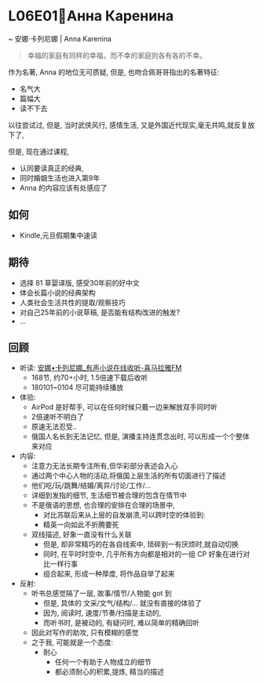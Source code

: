 # L06E01🐙Анна Каренина

~ 安娜·卡列尼娜 | Anna Karenina


> 幸福的家庭有同样的幸福，而不幸的家庭则各有各的不幸。


作为名著, Anna 的地位无可质疑, 
但是, 也吻合佩哥哥指出的名著特征:

- 名气大
- 篇幅大
- 读不下去

以往尝试过, 但是, 当时武侠风行, 感情生活, 又是外国近代现实,毫无共鸣,就反复放下了,

但是, 现在通过课程, 

- 认同要读真正的经典, 
- 同时婚姻生活也进入第9年
- Anna 的内容应该有处感应了

## 如何

- Kindle,元旦假期集中速读

## 期待

- 选择 81 草婴译版, 感受30年前的好中文
- 体会长篇小说的经典架构
- 人类社会生活共性的提取/观察技巧
- 对自己25年前的小说草稿, 是否能有结构改进的触发?
- ...


## 回顾

- 听读: [安娜•卡列尼娜_有声小说在线收听-喜马拉雅FM](http://www.ximalaya.com/33671123/album/3607582?page=2)
    + 168节, 约70+小时, 1.5倍速下载后收听
    + 180101~0104 尽可能持续播放
- 体验:
    + AirPod 是好帮手, 可以在任何时候只戴一边来解放双手同时听
    + 2倍速听不明白了
    + 原速无法忍受..
    + 俄国人名长到无法记忆, 但是, 演播主持连贯念出时, 可以形成一个个整体来对应
- 内容:
    + 注意力无法长期专注所有,但华彩部分表述会入心
    + 通过两个中心人物的活动,将俄国上层生活的所有切面进行了描述
    + 他们吃/玩/跳舞/结婚/离异/讨论/工作/...
    + 详细到发指的细节, 生活细节被合理的包含在情节中
    + 不是俄语的思想, 也合理的安排在合理的场景中, 
        * 对比苏联后来从上层的自发崩溃,可以跨时空的体验到:
        * 精英一向如此不折腾要死
    + 双线描述, 好象一直没有什么关联
        * 但是, 却非常精巧的在各自线索中, 琐碎到一有厌烦时,就自动切换
        * 同时, 在平时时空中, 几乎所有方向都是相对的一组 CP 好象在进行对比一样行事
        * 组合起来, 形成一种厚度, 将作品自举了起来
- 反射:
    + 听书总感觉隔了一层, 故事/情节/人物能 got 到
        * 但是, 具体的 文采/文气/结构/... 就没有直接的体验了
        * 因为, 阅读时, 速度/节奏/扫描是主动的,
        * 而听书时, 是被动的, 有疑问时, 难以简单的精确回听
    + 因此对写作的助攻, 只有模糊的感觉
    + 之于我, 可能就是一个态度:
        * 耐心
            - 任何一个有助于人物成立的细节
            - 都必须耐心的积累,提炼, 精当的描述



